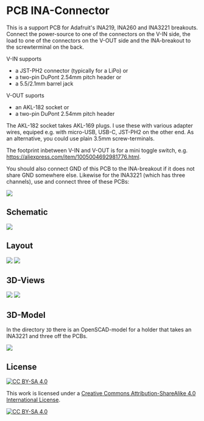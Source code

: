PCB INA-Connector
=================

This is a support PCB for Adafruit's INA219, INA260 and INA3221
breakouts. Connect the power-source to one of the connectors
on the V-IN side, the load to one of the connectors on the V-OUT
side and the INA-breakout to the screwterminal on the back.

V-IN supports

  - a JST-PH2 connector (typically for a LiPo) or
  - a two-pin DuPont 2.54mm pitch header or
  - a 5.5/2.1mm barrel jack

V-OUT suports

  - an AKL-182 socket or
  - a two-pin DuPont 2.54mm pitch header
    
The AKL-182 socket takes AKL-169 plugs. I use these with various
adapter wires, equiped e.g. with micro-USB, USB-C, JST-PH2 on the
other end.
As an alternative, you could use plain 3.5mm screw-terminals.

The footprint inbetween V-IN and V-OUT is for a mini toggle
switch, e.g.
<https://aliexpress.com/item/1005004692981776.html>.

You should also connect GND of this PCB to the INA-breakout if it
does not share GND somewhere else. Likewise for the INA3221
(which has three channels), use and connect three of these
PCBs:

![](ina3221-and-connectors.jpg)


Schematic
---------

![](schematic.png)


Layout
------

![](pcb-layout-top.png)
![](pcb-layout-bot.png)


3D-Views
--------

![](pcb-3D-top.png)
![](pcb-3D-bot.png)


3D-Model
--------

In the directory `3D` there is an OpenSCAD-model for a
holder that takes an INA3221 and three off the PCBs.

![](holder.png)


License
-------

[![CC BY-SA 4.0][cc-by-sa-shield]][cc-by-sa]

This work is licensed under a
[Creative Commons Attribution-ShareAlike 4.0 International
License][cc-by-sa].

[![CC BY-SA 4.0][cc-by-sa-image]][cc-by-sa]

[cc-by-sa]: http://creativecommons.org/licenses/by-sa/4.0/
[cc-by-sa-image]: https://licensebuttons.net/l/by-sa/4.0/88x31.png
[cc-by-sa-shield]:
https://img.shields.io/badge/License-CC%20BY--SA%204.0-lightgrey.svg
